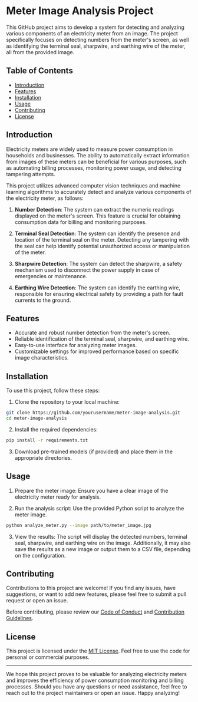 # Meter Image Analysis Project



This GitHub project aims to develop a system for detecting and analyzing various components of an electricity meter from an image. The project specifically focuses on detecting numbers from the meter's screen, as well as identifying the terminal seal, sharpwire, and earthing wire of the meter, all from the provided image.

## Table of Contents

- [Introduction](#introduction)
- [Features](#features)
- [Installation](#installation)
- [Usage](#usage)
- [Contributing](#contributing)
- [License](#license)

## Introduction

Electricity meters are widely used to measure power consumption in households and businesses. The ability to automatically extract information from images of these meters can be beneficial for various purposes, such as automating billing processes, monitoring power usage, and detecting tampering attempts.

This project utilizes advanced computer vision techniques and machine learning algorithms to accurately detect and analyze various components of the electricity meter, as follows:

1. **Number Detection**: The system can extract the numeric readings displayed on the meter's screen. This feature is crucial for obtaining consumption data for billing and monitoring purposes.

2. **Terminal Seal Detection**: The system can identify the presence and location of the terminal seal on the meter. Detecting any tampering with the seal can help identify potential unauthorized access or manipulation of the meter.

3. **Sharpwire Detection**: The system can detect the sharpwire, a safety mechanism used to disconnect the power supply in case of emergencies or maintenance.

4. **Earthing Wire Detection**: The system can identify the earthing wire, responsible for ensuring electrical safety by providing a path for fault currents to the ground.

## Features

- Accurate and robust number detection from the meter's screen.
- Reliable identification of the terminal seal, sharpwire, and earthing wire.
- Easy-to-use interface for analyzing meter images.
- Customizable settings for improved performance based on specific image characteristics.

## Installation

To use this project, follow these steps:

1. Clone the repository to your local machine:

```bash
git clone https://github.com/yourusername/meter-image-analysis.git
cd meter-image-analysis
```

2. Install the required dependencies:

```bash
pip install -r requirements.txt
```

3. Download pre-trained models (if provided) and place them in the appropriate directories.

## Usage

1. Prepare the meter image: Ensure you have a clear image of the electricity meter ready for analysis.

2. Run the analysis script: Use the provided Python script to analyze the meter image.

```bash
python analyze_meter.py --image path/to/meter_image.jpg
```

3. View the results: The script will display the detected numbers, terminal seal, sharpwire, and earthing wire on the image. Additionally, it may also save the results as a new image or output them to a CSV file, depending on the configuration.

## Contributing

Contributions to this project are welcome! If you find any issues, have suggestions, or want to add new features, please feel free to submit a pull request or open an issue.

Before contributing, please review our [Code of Conduct](CODE_OF_CONDUCT.md) and [Contribution Guidelines](CONTRIBUTING.md).

## License

This project is licensed under the [MIT License](LICENSE). Feel free to use the code for personal or commercial purposes.

---

We hope this project proves to be valuable for analyzing electricity meters and improves the efficiency of power consumption monitoring and billing processes. Should you have any questions or need assistance, feel free to reach out to the project maintainers or open an issue. Happy analyzing!

